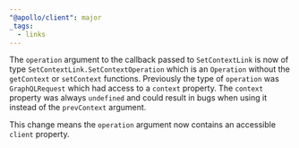```yaml
---
"@apollo/client": major
_tags:
  - links
---
```


The `operation` argument to the callback passed to `SetContextLink` is now of type `SetContextLink.SetContextOperation` which is an `Operation` without the `getContext` or `setContext` functions. Previously the type of `operation` was `GraphQLRequest` which had access to a `context` property. The `context` property was always `undefined` and could result in bugs when using it instead of the `prevContext` argument.

This change means the `operation` argument now contains an accessible `client` property.
